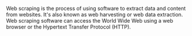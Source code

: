 Web scraping is the process of using software to extract data and content from websites. It's also known as web harvesting or web data extraction. Web scraping software can access the World Wide Web using a web browser or the Hypertext Transfer Protocol (HTTP).
